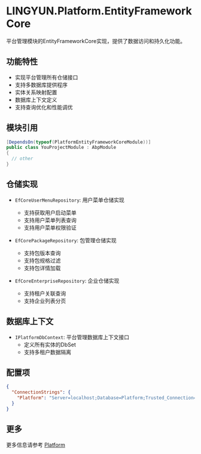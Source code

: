 # LINGYUN.Platform.EntityFrameworkCore

平台管理模块的EntityFrameworkCore实现，提供了数据访问和持久化功能。

## 功能特性

* 实现平台管理所有仓储接口
* 支持多数据库提供程序
* 实体关系映射配置
* 数据库上下文定义
* 支持查询优化和性能调优

## 模块引用

```csharp
[DependsOn(typeof(PlatformEntityFrameworkCoreModule))]
public class YouProjectModule : AbpModule
{
  // other
}
```

## 仓储实现

* `EfCoreUserMenuRepository`: 用户菜单仓储实现
  * 支持获取用户启动菜单
  * 支持用户菜单列表查询
  * 支持用户菜单权限验证

* `EfCorePackageRepository`: 包管理仓储实现
  * 支持包版本查询
  * 支持包规格过滤
  * 支持包详情加载

* `EfCoreEnterpriseRepository`: 企业仓储实现
  * 支持租户关联查询
  * 支持企业列表分页

## 数据库上下文

* `IPlatformDbContext`: 平台管理数据库上下文接口
  * 定义所有实体的DbSet
  * 支持多租户数据隔离

## 配置项

```json
{
  "ConnectionStrings": {
    "Platform": "Server=localhost;Database=Platform;Trusted_Connection=True"
  }
}
```

## 更多

更多信息请参考 [Platform](../README.md)
